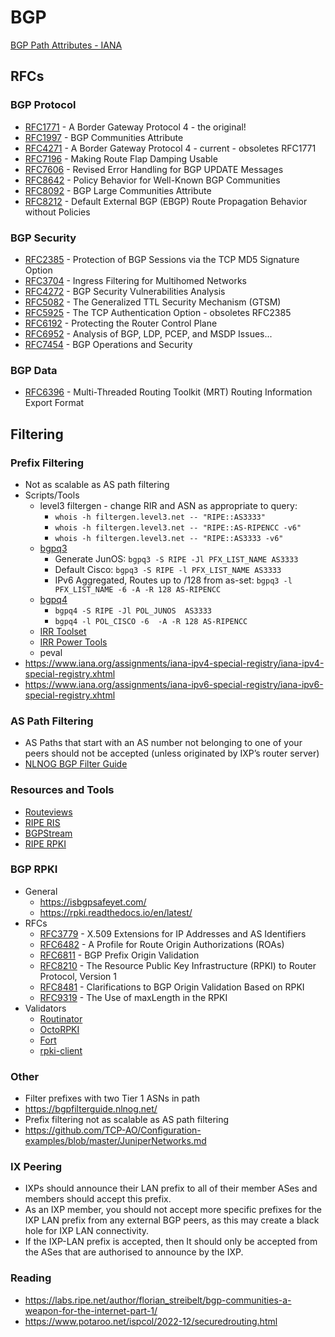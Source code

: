 # BGP

[BGP Path Attributes - IANA](https://www.iana.org/assignments/bgp-parameters/bgp-parameters.xhtml#bgp-parameters-2)

## RFCs

### BGP Protocol
- [RFC1771](https://www.rfc-editor.org/rfc/rfc1771) - A Border Gateway Protocol 4 - the original!
- [RFC1997](https://www.rfc-editor.org/rfc/rfc1997) - BGP Communities Attribute
- [RFC4271](https://www.rfc-editor.org/rfc/rfc4271) - A Border Gateway Protocol 4 - current - obsoletes RFC1771
- [RFC7196](https://www.rfc-editor.org/rfc/rfc7196) - Making Route Flap Damping Usable
- [RFC7606](https://www.rfc-editor.org/rfc/rfc7606) - Revised Error Handling for BGP UPDATE Messages
- [RFC8642](https://www.rfc-editor.org/rfc/rfc8642) - Policy Behavior for Well-Known BGP Communities
- [RFC8092](https://www.rfc-editor.org/rfc/rfc8092) - BGP Large Communities Attribute
- [RFC8212](https://www.rfc-editor.org/rfc/rfc8212.html) - Default External BGP (EBGP) Route Propagation Behavior without Policies

### BGP Security

- [RFC2385](https://www.rfc-editor.org/rfc/rfc2385) - Protection of BGP Sessions via the TCP MD5 Signature Option
- [RFC3704](https://www.rfc-editor.org/rfc/rfc3704) - Ingress Filtering for Multihomed Networks
- [RFC4272](https://www.rfc-editor.org/rfc/rfc4272) - BGP Security Vulnerabilities Analysis
- [RFC5082](https://www.rfc-editor.org/rfc/rfc5082) - The Generalized TTL Security Mechanism (GTSM)
- [RFC5925](https://www.rfc-editor.org/rfc/rfc5925) - The TCP Authentication Option - obsoletes RFC2385
- [RFC6192](https://www.rfc-editor.org/rfc/rfc6192) - Protecting the Router Control Plane
- [RFC6952](https://www.rfc-editor.org/rfc/rfc6952) - Analysis of BGP, LDP, PCEP, and MSDP Issues...
- [RFC7454](https://www.rfc-editor.org/rfc/rfc7454) - BGP Operations and Security

### BGP Data
- [RFC6396](https://www.rfc-editor.org/rfc/rfc6396) - Multi-Threaded Routing Toolkit (MRT) Routing Information Export Format

## Filtering

### Prefix Filtering
- Not as scalable as AS path filtering
- Scripts/Tools
  - level3 filtergen - change RIR and ASN as appropriate to query:
    - `whois -h filtergen.level3.net -- "RIPE::AS3333"`
    - `whois -h filtergen.level3.net -- "RIPE::AS-RIPENCC -v6"`
    - `whois -h filtergen.level3.net -- "RIPE::AS3333 -v6"`
  - [bgpq3](https://github.com/snar/bgpq3)
    - Generate JunOS: `bgpq3 -S RIPE -Jl PFX_LIST_NAME AS3333`
    - Default Cisco: `bgpq3 -S RIPE -l PFX_LIST_NAME AS3333`
    - IPv6 Aggregated, Routes up to /128 from as-set: `bgpq3 -l PFX_LIST_NAME -6 -A -R 128 AS-RIPENCC`
  - [bgpq4](https://github.com/bgp/bgpq4)
    - `bgpq4 -S RIPE -Jl POL_JUNOS  AS3333`
    - `bgpq4 -l POL_CISCO -6  -A -R 128 AS-RIPENCC`
  - [IRR Toolset](https://github.com/irrtoolset/irrtoolset)
  - [IRR Power Tools](https://github.com/6connect/irrpt)
  - peval
- https://www.iana.org/assignments/iana-ipv4-special-registry/iana-ipv4-special-registry.xhtml
- https://www.iana.org/assignments/iana-ipv6-special-registry/iana-ipv6-special-registry.xhtml

### AS Path Filtering
- AS Paths that start with an AS number not belonging to one of your peers should not be accepted (unless originated by IXP’s router server)
- [NLNOG BGP Filter Guide](https://bgpfilterguide.nlnog.net/)

### Resources and Tools
- [Routeviews](https://www.routeviews.org/routeviews/)
- [RIPE RIS](https://ris.ripe.net/docs/25_ris_live.html)
- [BGPStream](https://bgpstream.caida.org/)
- [RIPE RPKI](https://www.ripe.net/manage-ips-and-asns/resource-management/rpki/tools-and-resources)

### BGP RPKI
- General
  - https://isbgpsafeyet.com/
  - https://rpki.readthedocs.io/en/latest/
- RFCs
  - [RFC3779](https://www.rfc-editor.org/rfc/rfc3779) - X.509 Extensions for IP Addresses and AS Identifiers
  - [RFC6482](https://www.rfc-editor.org/rfc/rfc6482) - A Profile for Route Origin Authorizations (ROAs)
  - [RFC6811](https://www.rfc-editor.org/rfc/rfc6811) - BGP Prefix Origin Validation
  - [RFC8210](https://www.rfc-editor.org/rfc/rfc8210) - The Resource Public Key Infrastructure (RPKI) to Router Protocol, Version 1 
  - [RFC8481](https://www.rfc-editor.org/rfc/rfc8481) - Clarifications to BGP Origin Validation Based on RPKI
  - [RFC9319](https://www.rfc-editor.org/rfc/rfc9319) - The Use of maxLength in the RPKI
- Validators
  - [Routinator](https://routinator.docs.nlnetlabs.nl/en/stable/index.html)
  - [OctoRPKI](https://github.com/cloudflare/cfrpki)
  - [Fort](https://fortproject.net/en/validator)
  - [rpki-client](https://fortproject.net/en/validator)

### Other
- Filter prefixes with two Tier 1 ASNs in path
- https://bgpfilterguide.nlnog.net/
- Prefix filtering not as scalable as AS path filtering
- https://github.com/TCP-AO/Configuration-examples/blob/master/JuniperNetworks.md

### IX Peering
- IXPs should announce their LAN prefix to all of their member ASes and members should accept this prefix.
- As an IXP member, you should not accept more specific prefixes for the IXP LAN prefix from any external BGP peers, as this may create a black hole for IXP LAN connectivity. 
- If the IXP-LAN prefix is accepted, then It should only be accepted from the ASes that are authorised to announce by the IXP.

### Reading
- https://labs.ripe.net/author/florian_streibelt/bgp-communities-a-weapon-for-the-internet-part-1/
- https://www.potaroo.net/ispcol/2022-12/securedrouting.html

